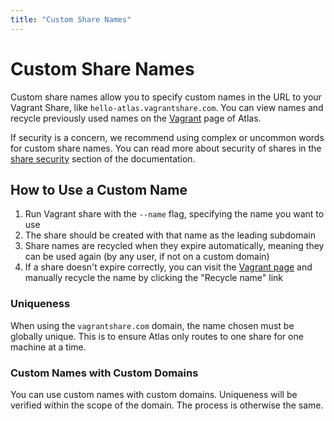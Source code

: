 ```yaml
---
title: "Custom Share Names"
---
```


# Custom Share Names

Custom share names allow you to specify custom names in the URL
to your Vagrant Share, like `hello-atlas.vagrantshare.com`. You can view
names and recycle previously used names on the
[Vagrant](/vagrant) page of Atlas.

If security is a concern, we recommend using complex or uncommon words for
custom share names. You can read more about security of shares in
the [share security](/help/vagrant/shares#security-concerns) section of the
documentation.

## How to Use a Custom Name

1. Run Vagrant share with the `--name` flag, specifying the name you
want to use
2. The share should be created with that name as the leading subdomain
3. Share names are recycled when they expire automatically, meaning they
can be used again (by any user, if not on a custom domain)
4. If a share doesn't expire correctly, you can visit the [Vagrant page](/vagrant)
and manually recycle the name by clicking the "Recycle name" link

### Uniqueness

When using the `vagrantshare.com` domain, the name chosen must be globally
unique. This is to ensure Atlas only routes to one share for one machine at
 a time.

### Custom Names with Custom Domains

You can use custom names with custom domains. Uniqueness will be verified
within the scope of the domain. The process is otherwise the same.
